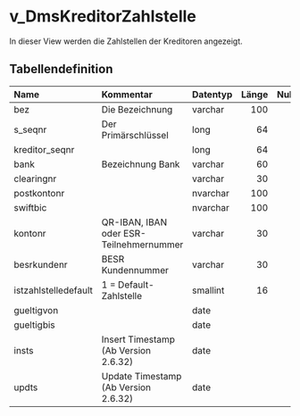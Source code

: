 # v_DmsKreditorZahlstelle

In dieser View werden die Zahlstellen der Kreditoren angezeigt.

## Tabellendefinition

| Name                 | Kommentar                               | Datentyp | Länge | Nullable |
| :------------------- | :-------------------------------------- | :------- | ----: | :------: |
| bez                  | Die Bezeichnung                         | varchar  |   100 |    N     |
| s_seqnr              | Der Primärschlüssel                     | long     |    64 |    N     |
| kreditor_seqnr       |                                         | long     |    64 |    N     |
| bank                 | Bezeichnung Bank                        | varchar  |    60 |    J     |
| clearingnr           |                                         | varchar  |    30 |    J     |
| postkontonr          |                                         | nvarchar |   100 |    J     |
| swiftbic             |                                         | nvarchar |   100 |    J     |
| kontonr              | QR-IBAN, IBAN oder ESR-Teilnehmernummer | varchar  |    30 |    N     |
| besrkundenr          | BESR Kundennummer                       | varchar  |    30 |    N     |
| istzahlstelledefault | 1 = Default-Zahlstelle                  | smallint |    16 |    J     |
| gueltigvon           |                                         | date     |       |    N     |
| gueltigbis           |                                         | date     |       |    J     |
| insts                | Insert Timestamp (Ab Version 2.6.32)    | date     |       |    N     |
| updts                | Update Timestamp (Ab Version 2.6.32)    | date     |       |    N     |
